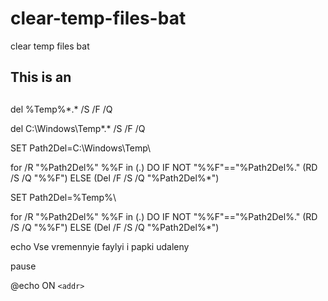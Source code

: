 # clear-temp-files-bat
clear temp files bat

## This is an <h2> 
  
del %Temp%\*.* /S /F /Q

del C:\Windows\Temp\*.* /S /F /Q

SET Path2Del=C:\Windows\Temp\

for /R "%Path2Del%" %%F in (.) DO IF NOT "%%F"=="%Path2Del%." (RD /S /Q "%%F") ELSE (Del /F /S /Q "%Path2Del%*")

SET Path2Del=%Temp%\

for /R "%Path2Del%" %%F in (.) DO IF NOT "%%F"=="%Path2Del%." (RD /S /Q "%%F") ELSE (Del /F /S /Q "%Path2Del%*")

echo Vse vremennyie faylyi i papki udaleny

pause

@echo ON
`<addr>`
